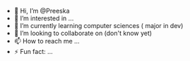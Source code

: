 - 👋 Hi, I’m @Preeska
- 👀 I’m interested in ...
- 🌱 I’m currently learning computer sciences ( major in dev)
- 💞️ I’m looking to collaborate on (don't know yet) 
- 📫 How to reach me ...
- ⚡ Fun fact: ...

<!---
Preeska/Preeska is a ✨ special ✨ repository because its `README.md` (this file) appears on your GitHub profile.
You can click the Preview link to take a look at your changes.
--->
